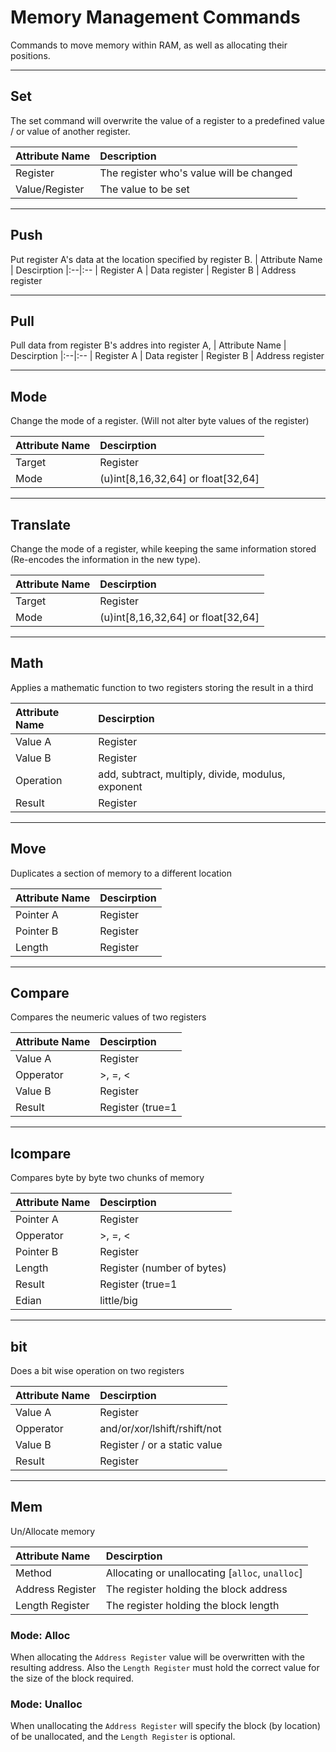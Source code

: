 # Memory Management Commands
Commands to move memory within RAM, as well as allocating their positions.

---


## Set
The set command will overwrite the value of a register to a predefined value / or value of another register.

| Attribute Name | Description |
|:--|:--|
|  Register | The register who's value will be changed |
| Value/Register | The value to be set |

---

## Push
Put register A's data at the location specified by register B.
| Attribute Name | Descirption
|:--|:--
| Register A | Data register
| Register B | Address register

---

## Pull
Pull data from register B's addres into register A,
| Attribute Name | Descirption
|:--|:--
| Register A | Data register
| Register B | Address register

---

## Mode
Change the mode of a register. (Will not alter byte values of the register)

| Attribute Name | Descirption
|:--|:--
| Target | Register
| Mode | (u)int[8,16,32,64] or float[32,64]

---

## Translate
Change the mode of a register, while keeping the same information stored (Re-encodes the information in the new type).

| Attribute Name | Descirption
|:--|:--
| Target | Register
| Mode | (u)int[8,16,32,64] or float[32,64]

---

## Math
Applies a mathematic function to two registers storing the result in a third

| Attribute Name | Descirption
|:--|:--
| Value A | Register
| Value B | Register
| Operation | add, subtract, multiply, divide, modulus, exponent
| Result | Register

---

## Move
Duplicates a section of memory to a different location

| Attribute Name | Descirption
|:--|:--
| Pointer A | Register
| Pointer B | Register
| Length | Register

---

## Compare
Compares the neumeric values of two registers

| Attribute Name | Descirption
|:--|:--
| Value A | Register
| Opperator | >, =, <
| Value B | Register
| Result | Register (true=1 | false=0)

---

## lcompare
Compares byte by byte two chunks of memory

| Attribute Name | Descirption
|:--|:--
| Pointer A | Register
| Opperator | >, =, <
| Pointer B | Register
| Length | Register (number of bytes)
| Result | Register (true=1 | false=0)
| Edian | little/big

---

## bit
Does a bit wise operation on two registers

| Attribute Name | Descirption
|:--|:--
| Value A | Register
| Opperator | and/or/xor/lshift/rshift/not
| Value B  | Register / or a static value
| Result | Register

---

## Mem
Un/Allocate memory

| Attribute Name | Descirption
|:--|:--
| Method | Allocating or unallocating [``alloc``, ``unalloc``]
| Address Register | The register holding the block address
| Length Register | The register holding the block length

### Mode: Alloc
When allocating the ``Address Register`` value will be overwritten with the resulting address.
Also the ``Length Register`` must hold the correct value for the size of the block required.

### Mode: Unalloc
When unallocating the ``Address Register`` will specify the block (by location) of be unallocated, and the ``Length Register`` is optional.
